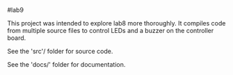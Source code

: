 #lab9

This project was intended to explore lab8 more thoroughly. It compiles code from multiple source files to control LEDs and a buzzer on the controller board.  

See the 'src'/ folder for source code.

See the 'docs/' folder for documentation.
